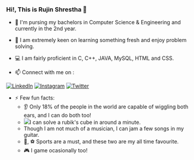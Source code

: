### Hi!, This is Rujin Shrestha 👋


<!--
**TheNyachhon/THENYACHHON** is a ✨ _special_ ✨ repository because its `README.md` (this file) appears on your GitHub profile.

Here are some ideas to get you started:

- 🔭 I’m currently working on ...
- 🌱 I’m currently learning ...
- 👯 I’m looking to collaborate on ...
- 🤔 I’m looking for help with ...
- 💬 Ask me about ...
- 📫 How to reach me: ...
- 😄 Pronouns: ...
- ⚡ Fun fact: ...
-->
- 🔭 I'm pursing my bachelors in Computer Science & Engineering and currently in the 2nd year.
- 🌱 I am extremely keen on learning something fresh and enjoy problem solving.
- 💻 I am fairly proficient in C, C++, JAVA, MySQL, HTML and CSS.


- 📫 Connect with me on :

<a href='https://www.linkedin.com/in/rujin-shrestha-654080193'>![LinkedIn](https://img.shields.io/badge/LinkedIn-0A66C2?style=for-the-badge&logo=LinkedIn&logoColor=white)</a>
<a href='https://www.instagram.com/rujin_shrestha/'>![Instagram](https://img.shields.io/badge/Instagram-E4405F?style=for-the-badge&logo=Instagram&logoColor=white)</a>
<a href='https://twitter.com/nyachhon'>![Twitter](https://img.shields.io/badge/Twitter-1DA1F2?style=for-the-badge&logo=Twitter&logoColor=white)</a>

- ⚡ Few fun facts:
  - 👂 Only 18% of the people in the world are capable of wiggling both ears, and I can do both too!
  - <img src="https://www.google.com/imgres?imgurl=https%3A%2F%2Fimage.emojipng.com%2F729%2F6298729.jpg&imgrefurl=https%3A%2F%2Fwww.emojipng.com%2Fpreview%2F6298729&tbnid=MqzM9yk9GtbMsM&vet=12ahUKEwiZh7TVlfLwAhU5sUsFHV8nCOEQMygFegUIARDJAQ..i&docid=6pE3gyNZRnq5MM&w=900&h=681&q=rubik%27s%20cube%20emoji&ved=2ahUKEwiZh7TVlfLwAhU5sUsFHV8nCOEQMygFegUIARDJAQ"/>I can solve a rubik's cube in around a minute.
  - Though I am not much of a musician, I can jam a few songs in my guitar.
  - 🏀, ⚽ Sports are a must, and these two are my all time favourite.
  - 🎮 I game ocasionally too!

